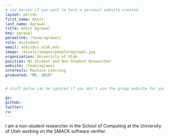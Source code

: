 ```yaml
---
# use person if you want to have a personal website created
layout: person
first_name: Ankit
last_name: Agrawal
title: Ankit Agrawal 
key: agrawal
permalink: /team/agrawal/
role: msstudent
email: ankit@cs.utah.edu
image: /assets/images/people/agrawal.jpg
organization: University of Utah
position: MS Student and Non-Student Researcher
website: /team/agrawal
interests: Machine Learning
graduated: "MS, 2019"


# stuff below can be ignored if you don't use the group website for your private website

gs:
github:
twitter:
cv:
---
```


I am a non-student researcher in the School of Computing at the University of
Utah working on the SMACK software verifier.

